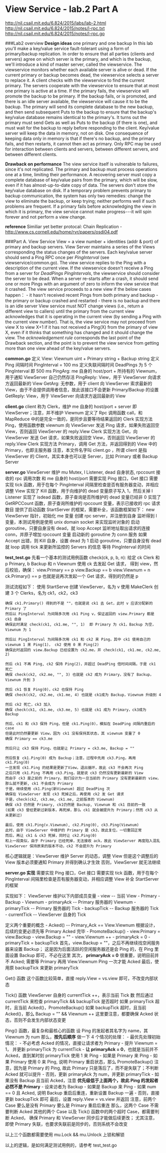 View Service - lab.2 Part A
==============================
http://nil.csail.mit.edu/6.824/2015/labs/lab-2.html
http://nil.csail.mit.edu/6.824/2015/notes/l-rpc.txt
http://nil.csail.mit.edu/6.824/2015/notes/l-rpc.go

###Lab2 overview
**Design ideas** one primary and one backup 
In this lab you'll make a key/value service fault-tolerant using a form of primary/backup replication.
In order to ensure that all parties (clients and servers) agree on which server is the primary, and which is the backup, we'll introduce a kind of master server, called the viewservice.
The viewservice monitors whether each available server is alive or dead. If the current primary or backup becomes dead, the viewservice selects a server to replace it.
A client checks with the viewservice to find the current primary. The servers cooperate with the viewservice to ensure that at most one primary is active at a time.
If the primary fails, the viewservice will promote the backup to be primary.
If the backup fails, or is promoted, and there is an idle server available, the viewservice will cause it to be the backup.
The primary will send its complete database to the new backup, and then send subsequent Puts to the backup to ensure that the backup's key/value database remains identical to the primary's.
It turns out the primary must send Gets as well as Puts to the backup (if there is one), and must wait for the backup to reply before responding to the client.
Key/value server will keep the data in memory, not on disk.
One consequence of keeping data only in memory is that if there's no backup, and the primary fails, and then restarts, it cannot then act as primary.
Only RPC may be used for interaction between clients and servers, between different servers, and between different clients.

**Drawback on performance**
The view service itself is vulnerable to failures, since it's not replicated.
The primary and backup must process operations one at a time, limiting their performance.
A recovering server must copy a complete database of key/value pairs from the primary, which will be slow, even if it has almost-up-to-date copy of data.
The servers don't store the key/value database on disk.
If a temporary problem prevents primary to backup communication, the system has only two remedies: change the view to eliminate the backup, or keep trying; neither performs well if such problems are frequent.
If a primary fails before acknowledging the view in which it is primary, the view service cannot make progress---it will spin forever and not perform a view change.

**reference**
Similiar yet better protocal: Chain Replication - http://www.cs.cornell.edu/home/rvr/papers/osdi04.pdf



###Part A. View Service
View = a view number + identities (addr & port) of primary and backup servers.
View Server maintains a series of the Views corresponding the status changes of the servers.
Each key/value server should send a Ping RPC once per *PingInterval* (see viewservice/common.go).
The view service replies to the Ping with a description of the current view.
If the viewservice doesn't receive a Ping from a server for *DeadPings PingIntervals*, the viewservice should consider the server to be dead.
When a server re-starts after a crash, it should send one or more Pings with an argument of zero to inform the view service that it crashed.
The view service proceeds to a new view if the below cases happen：
    - it hasn't received recent Pings from both primary and backup
    - the primary or backup crashed and restarted
    - there is no backup and there is an idle server
View service must NOT change views (i.e., return a different view to callers) until the primary from the current view acknowledges that it is operating in the current view (by sending a Ping with the current view number).
That is, the view service may not proceed from view X to view X+1 if it has not received a Ping(X) from the primary of view X, even if it thinks that something has changed and it should change the view.
The *acknowledgement rule* corresponds the last point of the Drawback section, and the point is to prevent the view service from getting more than one view ahead of the key/value servers.


**common.go**
定义 View:  Viewnum uint + Primary string + Backup  string
定义 Ping 间隔时间 PingInterval = 100 ms
定义失联间隔时间 DeadPings 为 5 个 PingInterval 即 500 ms
PingArg: me 自身的 host/port + 所持有的 Viewnum，用于通知 ViewServer 自己仍然存活
PingReply: View，用于 ViewServer 向请求方返回最新的 View
GetArg: 无参数，用于 client 向 ViewServer 索求最新的 View，由于不会提供调用者信息，故此该接口不会更新 Primary/Backup 的设置
GetReply: View，用于 ViewServer 向请求方返回最新的 View


**client.go**
client 称为 Clerk，维护 me 自身的 host/port + server 即 ViewServer；注意，并不维护 Viewnum
定义了 Rpc 调用函数 call，和 MapReduce 中的是完全一致的，是同步且要等待结果返回的
Clerk 实现方法 Ping，使用函数参数 viewnum 向 ViewServer 发送 Ping 请求，如果失败返回空 View，否则返回 ViewServer 的 reply.View
Clerk 实现方法 Get，向 ViewServer 发送 Get 请求，如果失败返回空 View，否则返回 ViewServer 的 reply.View
Clerk 实现方法 Primary，调用 Get 方法，并返回得到的 View 中的 Primary，也即主服务器
注意，本文件名字叫 client.go ，所谓 client 是指 ViewServer 的 Client，其实本身也可以是 Server，比如 Primary 或者 Backup Server


**server.go**
ViewServer 维护 mu Mutex, l Listener, dead 自身状态, rpccount 接收的 rpc 调用次数 和 me 自身的 host/port
需要实现 Ping 接口，Get 接口
需要实现 tick 函数，用于在每个 PingInterval 间隔里检查是否有服务器变动，并相应调整 View
实现了 Kill 函数，用于向维护的 dead 变量原子写入 1，然后关掉 l Listener
实现了 isdead 函数，原子查询是否所维护的 dead 变量已经非 0
实现了 GetRPCCount 函数，原子查询所维护的 rpccount 变量，表示已接收的 rpc 请求数目
提供了启动函数 StartServer 的框架，需要补全，该函数框架如下：
    new ViewServer 指针，初始化 me 变量
    创建 rpc server，并注册到自身
    监听得到 l 变量，本测试用例是使用 unix domain socket 来实现监听对象的
    启动 goroutine，只要自身没有 dead，就 loop
        Accept 监听地址取出请求的连接 conn，并原子增加 rpccount 变量
        启动新的 goroutine 为 conn 服务
        如果 Accept 出错，则 Kill 自身，设置 dead 为 1
    启动 goroutine，只要自身没有 dead 就 loop
        调用 tick 来更新所监控的 Servers 的信息
        等待 PingInterval 的时间


**test_test.go**
先看一个基本的测试用例函数 check(ck, p, b, n):
给定 ck Clerk 和 p Primary, b Backup 和 n Viewnum
使用 ck 去发起 Get 请求， 得到 view，然后校验，确保：
    view.Primary == p
    view.Backup == b
    view.Viewnum = n
    ck.Primary() == p 也就是说再次发起一个 Get 请求，得到的仍然是 p

测试流程如下：
    使用 StartServe 创建 ViewServer，名为 v
    使用 MakeClerk 创建 3 个 Clerks，名为 ck1，ck2，ck3

    确保 ck1.Primary() 得到的不是 ""，也就是说 ck1 去 Get，此时 v 应该分配新的 Primary 了
    然后以 PingInterval 为间隔多次用 ck1 Ping v，保证返回的 view.Primary 都是 ck1 自身
    确保此时满足 check(ck1, ck1.me, "", 1)  即 Primary 为 ck1，Backup 为空，Viewnum 为 1

    然后以 PingInterval 为间隔多次用 ck1 和 ck2 来 Ping，其中 ck1 使用自己的 viewnum 1 来 Ping(1)， ck2 使用 0 来 Ping(2)
    确保此时返回的 view.Backup 已经设置为 ck2.me，并 check(ck1, ck1.me, ck2.me, 2)

    然后 ck1 不再 Ping, ck2 保持 Ping(2)，并超过 DeadPing 倍时间间隔，于是 ck1 死亡
    确保 check(ck2, ck2.me, "", 3) 也就是 ck2 成为 Primary，没有了 Backup，Viewnum 升到 3

    然后 ck1 恢复 Ping(0)，ck2 也保持 Ping
    确保 check(ck2, ck2.me, ck1.me, 4) 也就是 ck1成为 Backup，Viewnum 升级到 4

    然后 ck2 死亡，ck3 加入
    确保 check(ck1, ck1.me, ck3.me, 5) 也就是 ck1 成为 Primary，ck3成为 Backup

    然后，ck1 和 ck3 保持 Ping，但是 ck1.Ping(0)，模拟在 DeadPing 间隔内重启的 case
    但是此时仍然要更新 View，因为 ck1 没有保持其状态，其 viewnum 变量了 0
    确保 Primary == ck3.me

    然后只让 ck3 保持 Ping，也就是让 Primary = ck3.me, Backup = ""

    然后恢复 ck1.Ping(0) 成为 Backup；注意，过程中先用 ck3.Ping，再用 ck1.Ping(0)
    一旦发现 ck1.Ping 的结果是更新了View，退出循环，故此 ck3 不会再次 Ping
    之后只用 ck1.Ping 不再用 ck3.Ping，就是说 ck3 仍然没有更新最新的 View
    而由于 ck3 是之前的 Primary，我们设计为一旦当前的 Primary 没有更新最新的 view，那么就不更新, ck1 不会成为 Primary
    于是，继续使用 ck1.Ping(新Viewnum) 超过 DeadPing 次
    确保在 ViewServer 发现 ck3 死掉之后，再使用 ck2 发 Get 请求
    于是，check(ck2, ck3.me, ck1.me, 之前版本的 Viewnum)
    确保 ck3 仍然是 Primary, ck1仍然是 Backup, Viewnum 和 ck1 目前的一致
    (如果 ck3 曾经更新过新版本，再死掉，那么 ck1 就会被提升为 Primary；然而 ck3 从未更新过)

    最后，使用 ck1.Ping(v.Viewnum), ck2.Ping(0), ck3.Ping(Viewnum)
    此时，由于 ViewServer 中维护的 Primary 是 ck3，故此复位，一切重回正常
    而后，再让 ck1 & ck3 死掉，同时让 ck2.Ping(0)
    和上一段类似，由于 Primary 已经死掉，无法接收 ack，故此 ViewServer 再度陷入混乱
    ViewServer 保持原来的版本不动，ck2 不会提升为 Primary

核心逻辑就是：ViewServer 维护 Server 的动态，调整 View
但是这个调整后的 View 版本必须要通知 Primary 并得到确认才生效
否则，ViewServer 就无法继续


**server.go 实现**
需要实现 Ping 接口，Get 接口
需要实现 tick 函数，用于在每个 PingInterval 间隔里检查是否有服务器变动，并相应调整 View
补全 StartServer 的框架

实现如下：
ViewServer 维护以下内部成员变量
    - view  -- 当前 View
        - Primary
        - Backup
        - Viewnum
    - primaryAck  -- Primary 服务器的 Viewnum
    - primaryTick -- Primary 服务器的 Tick
    - backupTick  -- Backup  服务器的 Tick
    - currentTick -- ViewServer 自身的 Tick

定义两个重要的概念
    - Acked()  -- Primary_Ack == View.Viewnum
          根据设计，后续的变更必须先等 Primary Acked 完毕
    - PromoteBackup()
        - view.Primary = view.Backup
        - view.Backup = ""
        - view.Viewnum ++
        - primaryAck = 0
        - primaryTick = backupTick
          首先，view.Backup = ""，之后不再继续找空闲服务器来设置 Backup；
          这是因为后面活跃的空闲服务器还是会 Ping 的，在 Ping 里面设置 Backup 即可，不必在这里
          其次， **primaryAck = 0** 很重要，说明目前并不 Acked; 需要等 Primary 再用 View.Viewnum Ping 一次才能 Acked
          最后，使用原 backupTick 来更新 primaryTick

Get() 函数
这个函数比较简单，直接 reply.View = vs.view 即可，不改变内部状态

Tick() 函数
ViewServer 自身的 currentTick ++，表示当前 Tick 数
然后通过 currentTick 来检查 primaryTick && backupTick 是否超时
如果 primaryTick 超时，且当前 Acked()，PromoteBackup()
如果 backupTick 超时，且当前 Acked()，那么 Backup = "" && Viewnum ++
这里要注意，都要确保 Acked 状态，否则不会发生内部状态变更

Ping() 函数，最复杂和最核心的函数
设 Ping 的发起者其名字为 name，其 Viewnum 为 num
那么，**按先后顺序** 做一下 4 个情况的处理：
    - 最优先处理初始情况：
        - 不必考虑 Acked 的情况，直接让请求者为 Primary
        - 提升 Viewnum = 1， 并更新 primaryTick 为 currentTick
        - **让 primaryAck = 0**，也就是当前并不 Acked，直到某时刻 primaryTick 使用 1 来 Ping
    - 如果是 Primary 来 Ping
        - 如果 Primary 使用 0 来 Ping, 说明 Primary 重启状态，那么 PromoteBackup()
          注意，因为是 Primary 的 Ping, 故此 Primary 只是落后了，而不是失联了；不判断 Acked 就可以提升
        - 否则，更新 primaryAck 为 num，并更新 primaryTick
    - 如果没有 Backup 且当前 Acked，注意 **优先级低于上面两个，故此 Ping 的发起者必然不是 Primary**
        - 设来访者为 Backup
    - 如果是 Backup 来 Ping
        - 如果 num == 0 且 Acked, 说明 Backup 重启后重连，重新设置 Backup 一遍
        - 否则，直接更新 backupTick 即可
最后，设置 reply.View = vs.view 并返回
注意，前两个 Case 要么是没有 Primary 要么是 Primary 重启后重连
那么，这两个 Case 不需要判断 Acked
其他的两个 Case 以及 Tick() 函数中的两个超时 Case，都需要判断 Acked，
确保 Primary 和 ViewServer 同步后才能做后续更改；
尤其注意，即使 Primary 失联，也要求失联前是同步的，否则系统不会改变

以上三个函数都需要使用 mu.Lock && mu.Unlock 上锁和解锁

以上的逻辑，是如何满足测试用例的，请参考 test_test.go

